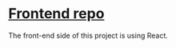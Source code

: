 # [Frontend repo](https://github.com/Alina-Kovaleva/portfolio-frontend)

The front-end side of this project is using React.
